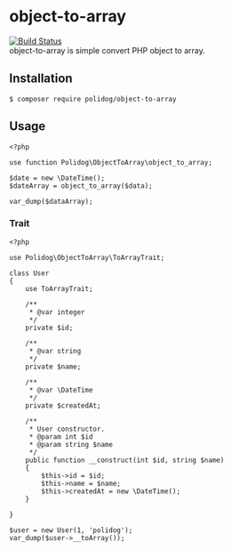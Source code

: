 # object-to-array
[![Build Status](https://travis-ci.org/polidog/object-to-array.svg?branch=master)](https://travis-ci.org/polidog/object-to-array)  
object-to-array is simple convert PHP object to array.


## Installation

```
$ composer require polidog/object-to-array
```

## Usage

```
<?php

use function Polidog\ObjectToArray\object_to_array;

$date = new \DateTime();
$dateArray = object_to_array($data);

var_dump($dataArray);
```


### Trait

```
<?php

use Polidog\ObjectToArray\ToArrayTrait;

class User
{
    use ToArrayTrait;

    /**
     * @var integer
     */
    private $id;

    /**
     * @var string
     */
    private $name;

    /**
     * @var \DateTime
     */
    private $createdAt;

    /**
     * User constructor.
     * @param int $id
     * @param string $name
     */
    public function __construct(int $id, string $name)
    {
        $this->id = $id;
        $this->name = $name;
        $this->createdAt = new \DateTime();
    }
    
}

$user = new User(1, 'polidog');
var_dump($user->__toArray());
```



